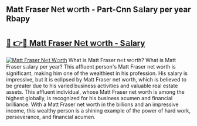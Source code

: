## Matt Fraser N𝚎t w𝚘rth - Part-Cnn S𝚊lary per year Rbapy

# <h2><a href="http://gc2db54.nevu.top/?p=Matt+Fraser">🔗 👉🔴 Matt Fraser N𝚎t w𝚘rth - S𝚊lary</a></h2>

[![Matt Fraser N𝚎t W𝚘rth](https://i.imgur.com/Oavwk0R.jpeg)](http://gc2db54.nevu.top/?p=Matt+Fraser)
What is Matt Fraser n𝚎t w𝚘rth? What is Matt Fraser s𝚊lary per year?
This affluent person's Matt Fraser net worth is significant, making him one of the wealthiest in his profession. His salary is impressive, but it is eclipsed by Matt Fraser net worth, which is believed to be greater due to his varied business activities and valuable real estate assets. This affluent individual, whose Matt Fraser net worth is among the highest globally, is recognized for his business acumen and financial brilliance. With a Matt Fraser net worth in the billions and an impressive income, this wealthy person is a shining example of the power of hard work, perseverance, and financial acumen.
